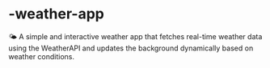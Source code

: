 # -weather-app
🌤️ A simple and interactive weather app that fetches real-time weather data using the WeatherAPI and updates the background dynamically based on weather conditions.
